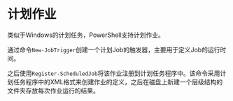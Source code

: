# 计划作业

类似于Windows的计划任务，PowerShell支持计划作业。

通过命令`New-JobTrigger`创建一个计划Job的触发器，主要用于定义Job的运行时间。

之后使用`Register-ScheduledJob`将该作业注册到计划任务程序中。该命令采用计划任务程序中的XML格式来创建作业的定义，之后在磁盘上新建一个层级结构的文件夹存放每次作业运行的结果。

